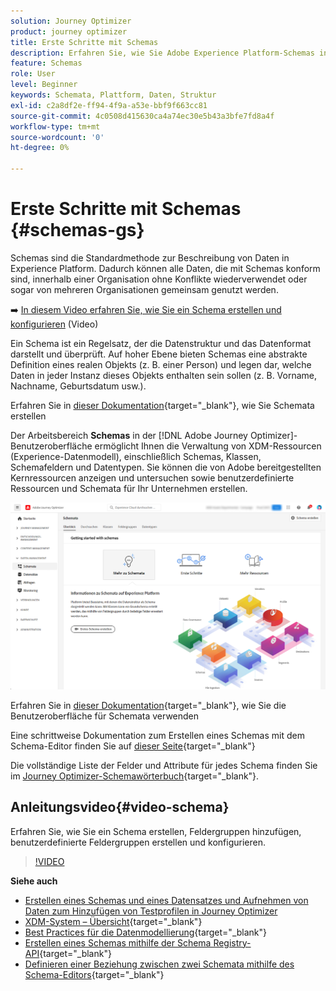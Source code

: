 ```yaml
---
solution: Journey Optimizer
product: journey optimizer
title: Erste Schritte mit Schemas
description: Erfahren Sie, wie Sie Adobe Experience Platform-Schemas in Adobe Journey Optimizer verwenden.
feature: Schemas
role: User
level: Beginner
keywords: Schemata, Plattform, Daten, Struktur
exl-id: c2a8df2e-ff94-4f9a-a53e-bbf9f663cc81
source-git-commit: 4c0508d415630ca4a74ec30e5b43a3bfe7fd8a4f
workflow-type: tm+mt
source-wordcount: '0'
ht-degree: 0%

---
```


# Erste Schritte mit Schemas {#schemas-gs}

Schemas sind die Standardmethode zur Beschreibung von Daten in Experience Platform. Dadurch können alle Daten, die mit Schemas konform sind, innerhalb einer Organisation ohne Konflikte wiederverwendet oder sogar von mehreren Organisationen gemeinsam genutzt werden.

➡️ [In diesem Video erfahren Sie, wie Sie ein Schema erstellen und konfigurieren](#video-schema) (Video)

Ein Schema ist ein Regelsatz, der die Datenstruktur und das Datenformat darstellt und überprüft. Auf hoher Ebene bieten Schemas eine abstrakte Definition eines realen Objekts (z. B. einer Person) und legen dar, welche Daten in jeder Instanz dieses Objekts enthalten sein sollen (z. B. Vorname, Nachname, Geburtsdatum usw.).

Erfahren Sie in [dieser Dokumentation](https://experienceleague.adobe.com/docs/experience-platform/xdm/schema/composition.html?lang=de){target="_blank"}, wie Sie Schemata erstellen

Der Arbeitsbereich **Schemas** in der [!DNL Adobe Journey Optimizer]-Benutzeroberfläche ermöglicht Ihnen die Verwaltung von XDM-Ressourcen (Experience-Datenmodell), einschließlich Schemas, Klassen, Schemafeldern und Datentypen. Sie können die von Adobe bereitgestellten Kernressourcen anzeigen und untersuchen sowie benutzerdefinierte Ressourcen und Schemata für Ihr Unternehmen erstellen.

![](assets/schemas-home.png)

Erfahren Sie in [dieser Dokumentation](https://experienceleague.adobe.com/docs/experience-platform/xdm/ui/overview.html?lang=de){target="_blank"}, wie Sie die Benutzeroberfläche für Schemata verwenden

Eine schrittweise Dokumentation zum Erstellen eines Schemas mit dem Schema-Editor finden Sie auf [dieser Seite](https://experienceleague.adobe.com/docs/experience-platform/xdm/tutorials/create-schema-ui.html?lang=de){target="_blank"}

Die vollständige Liste der Felder und Attribute für jedes Schema finden Sie im [Journey Optimizer-Schemawörterbuch](https://experienceleague.adobe.com/tools/ajo-schemas/schema-dictionary.html?lang=de){target="_blank"}.


## Anleitungsvideo{#video-schema}

Erfahren Sie, wie Sie ein Schema erstellen, Feldergruppen hinzufügen, benutzerdefinierte Feldergruppen erstellen und konfigurieren.

>[!VIDEO](https://video.tv.adobe.com/v/334461?quality=12)

**Siehe auch**

* [Erstellen eines Schemas und eines Datensatzes und Aufnehmen von Daten zum Hinzufügen von Testprofilen in Journey Optimizer](../segment/creating-test-profiles.md)
* [XDM-System – Übersicht](https://experienceleague.adobe.com/docs/experience-platform/xdm/home.html?lang=de){target="_blank"}
* [Best Practices für die Datenmodellierung](https://experienceleague.adobe.com/docs/experience-platform/xdm/schema/best-practices.html?lang=de){target="_blank"}
* [Erstellen eines Schemas mithilfe der Schema Registry-API](https://experienceleague.adobe.com/docs/experience-platform/xdm/tutorials/create-schema-api.html?lang=de){target="_blank"}
* [Definieren einer Beziehung zwischen zwei Schemata mithilfe des Schema-Editors](https://experienceleague.adobe.com/docs/experience-platform/xdm/tutorials/relationship-ui.html?lang=de){target="_blank"}
